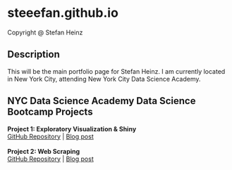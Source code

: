 # steeefan.github.io
Copyright @ Stefan Heinz

## Description
This will be the main portfolio page for Stefan Heinz. I am currently located in New York City, attending New York City Data Science Academy.

## NYC Data Science Academy Data Science Bootcamp Projects
<b>Project 1: Exploratory Visualization & Shiny</b><br />
<a href="https://github.com/Steeefan/nycdsa-proj-01">GitHub Repository</a> | <a href="http://blog.nycdatascience.com/student-works/r-shiny/graphic-look-bay-area-bike-share/" targegt="_blank">Blog post</a><br />
<br />
<b>Project 2: Web Scraping</b><br />
<a href="https://github.com/Steeefan/nycdsa-proj-02">GitHub Repository</a> | <a href="http://blog.nycdatascience.com/student-works/web-scraping/year-2016-songs-germanys-popular-radio-station/" target="_blank">Blog post</a>
